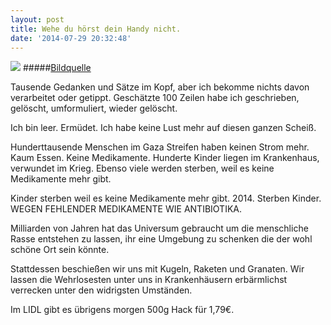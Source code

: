```yaml
---
layout: post
title: Wehe du hörst dein Handy nicht.
date: '2014-07-29 20:32:48'
---
```


![](/content/images/2014/Jul/israelwarnung.jpg)
#####[Bildquelle](https://twitter.com/HeinzSauren/status/494109959182114816)

Tausende Gedanken und Sätze im Kopf, aber ich bekomme nichts davon verarbeitet oder getippt. Geschätzte 100 Zeilen habe ich geschrieben, gelöscht, umformuliert, wieder gelöscht. 

Ich bin leer. Ermüdet. Ich habe keine Lust mehr auf diesen ganzen Scheiß.

Hunderttausende Menschen im Gaza Streifen haben keinen Strom mehr. Kaum Essen. Keine Medikamente. 
Hunderte Kinder liegen im Krankenhaus, verwundet im Krieg. Ebenso viele werden sterben, weil es keine Medikamente mehr gibt.

Kinder sterben weil es keine Medikamente mehr gibt. 2014. Sterben Kinder. WEGEN FEHLENDER MEDIKAMENTE WIE ANTIBIOTIKA.

Milliarden von Jahren hat das Universum gebraucht um die menschliche Rasse entstehen zu lassen, ihr eine Umgebung zu schenken die der wohl schöne Ort sein könnte.

Stattdessen beschießen wir uns mit Kugeln, Raketen und Granaten. Wir lassen die Wehrlosesten unter uns in Krankenhäusern erbärmlichst verrecken unter den widrigsten Umständen.

Im LIDL gibt es übrigens morgen 500g Hack für 1,79€.